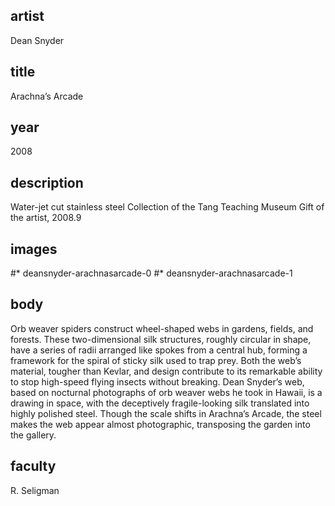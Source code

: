## artist 
Dean Snyder 

## title
Arachna’s Arcade

## year
2008 

## description
Water-jet cut stainless steel 
Collection of the Tang Teaching Museum
Gift of the artist, 2008.9 

## images
#* deansnyder-arachnasarcade-0
#* deansnyder-arachnasarcade-1

## body
Orb weaver spiders construct wheel-shaped webs in gardens, fields, and forests. These two-dimensional silk structures, roughly circular in shape, have a series of radii arranged like spokes from a central hub, forming a framework for the spiral of sticky silk used to trap prey. Both the web’s material, tougher than Kevlar, and design contribute to its remarkable ability to stop high-speed flying insects without breaking. Dean Snyder’s web, based on nocturnal photographs of orb weaver webs he took in Hawaii, is a drawing in space, with the deceptively fragile-looking silk translated into highly polished steel. Though the scale shifts in Arachna’s Arcade, the steel makes the web appear almost photographic, transposing the garden into the gallery. 

## faculty
R. Seligman